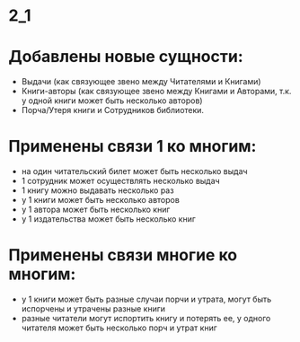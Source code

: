 # 2_1
# Добавлены новые сущности: 
- Выдачи (как связующее звено между Читателями и Книгами)
- Книги-авторы (как связующее звено между Книгами и Авторами, т.к. у одной книги может быть несколько авторов)
- Порча/Утеря книги и Сотрудников библиотеки.
# Применены связи 1 ко многим:
- на один читательский билет может быть несколько выдач
- 1 сотрудник может осуществлять несколько выдач
- 1 книгу можно выдавать несколько раз
- у 1 книги может быть несколько авторов
- у 1 автора может быть несколько книг
- у 1 издательства может быть несколько книг
# Применены связи многие ко многим:
- у 1 книги может быть разные случаи порчи и утрата, могут быть испорчены и утрачены разные книги
- разные читатели могут испортить книгу и потерять ее, у одного читателя может быть несколько порч и утрат книг
